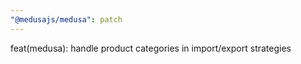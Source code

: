 ```yaml
---
"@medusajs/medusa": patch
---
```


feat(medusa): handle product categories in import/export strategies
